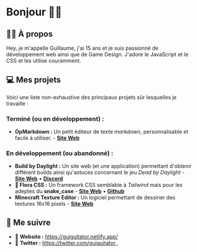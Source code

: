 # Bonjour 👋🏽

## 🧑🏽 À propos

Hey, je m'appelle Guillaume, j'ai 15 ans et je suis passionné de développement web ainsi que de Game Design. J'adore le JavaScript et le CSS et les utilise couramment.

## 💻 Mes projets

Voici une liste non-exhaustive des principaux projets sûr lesquelles je travaille :

### Terminé (ou en développement) :

- **OpMarkdown :** Un petit éditeur de texte *markdown*, personnalisable et facile à utiliser. - [**Site Web**](https://opmarkdown.netlify.app/)

### En développement (ou abandonné) :

- **Build by Daylight :** Un site web (et une application) permettant d'obtenir différent builds ainsi qu'astuces concernant le jeu *Dead by Daylight* - [**Site Web**](#) • [**Discord**](https://discord.com/invite/PKYajxd)
- **🌺 Flora CSS :** Un framework CSS semblable à *Tailwind* mais pour les adeptes du **snake_case** - [**Site Web**](https://floracss.netlify.app/) • [**Github**](https://github.com/guiguitator/Flora_CSS)
- **Minecraft Texture Editor :** Un logiciel permettant de dessiner des textures 16x16 pixels - [**Site Web**](#)

## 🚀 Me suivre

- 🦂 **Website :** https://guiguitator.netlify.app/
- 🐥 **Twitter :** https://twitter.com/guiguitator_
